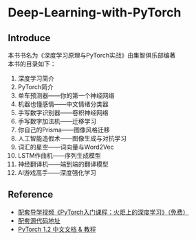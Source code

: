 # Deep-Learning-with-PyTorch
## Introduce
本书书名为《深度学习原理与PyTorch实战》由集智俱乐部编著  
本书的目录如下：
1. 深度学习简介
2. PyTorch简介
3. 单车预测器——你的第一个神经网络
4. 机器也懂感情——中文情绪分类器
5. 手写数字识别器——卷积神经网络
6. 手写数字加法机——迁移学习
7. 你自己的Prisma——图像风格迁移
8. 人工智能造假术——图像生成与对抗学习
9. 词汇的星空——词向量与Word2Vec
10. LSTM作曲机——序列生成模型
11. 神经翻译机——端到端的翻译模型
12. AI游戏高手——深度强化学习
## Reference
- [配套导学视频《PyTorch入门课程：火炬上的深度学习》（免费）](https://www.bilibili.com/video/av50239976)
- [配套源代码地址](https://github.com/swarmapytorch/book_DeepLearning_in_PyTorch_Source)
- [PyTorch 1.2 中文文档 & 教程](https://pytorch.apachecn.org/docs/1.2/)
